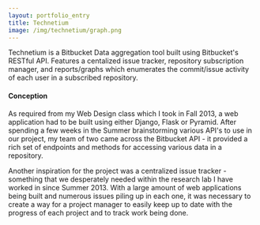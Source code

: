 ```yaml
---
layout: portfolio_entry
title: Technetium
image: /img/technetium/graph.png
---
```


Technetium is a Bitbucket Data aggregation tool built using Bitbucket's RESTful API. Features a centalized issue tracker, repository subscription manager, and reports/graphs which enumerates the commit/issue activity of each user in a subscribed repository.

#### Conception

As required from my Web Design class which I took in Fall 2013, a web application had to be built using either Django, Flask or Pyramid. After spending a few weeks in the Summer brainstorming various API's to use in our project, my team of two came across the Bitbucket API - it provided a rich set of endpoints and methods for accessing various data in a repository.  

Another inspiration for the project was a centralized issue tracker - something that we desperately needed within the research lab I have worked in since Summer 2013. With a 
large amount of web applications being built and numerous issues piling up in each one, it was necessary to create a way for a project manager to easily keep up to date with the progress of each project and to track work being done. 